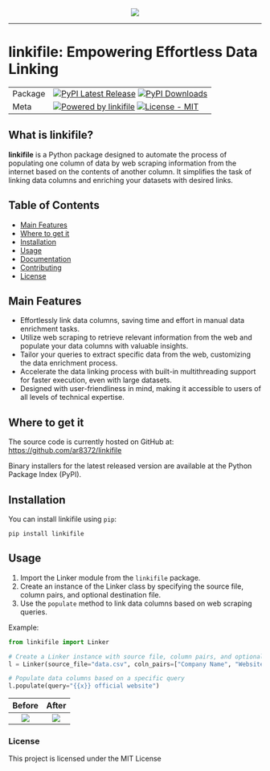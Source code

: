 <div align="center">
  <img src="static/img/logo1.png"><br>
</div>

-----------------

# linkifile: Empowering Effortless Data Linking

| | |
| --- | --- |
| Package | [![PyPI Latest Release](https://img.shields.io/pypi/v/linkifile.svg)](https://pypi.org/project/linkifile/) [![PyPI Downloads](https://img.shields.io/pypi/dm/linkifile.svg?label=PyPI%20downloads)](https://pypi.org/project/linkifile/) |
| Meta | [![Powered by linkifile](https://img.shields.io/badge/powered%20by-linkifile-orange.svg?style=flat&colorA=E1523D&colorB=007D8A)](https://yourwebsite.com) [![License - MIT](https://img.shields.io/pypi/l/linkifile.svg)](https://github.com/ar8372/linkifile/blob/main/LICENSE) |

## What is linkifile?

**linkifile** is a Python package designed to automate the process of populating one column of data by web scraping information from the internet based on the contents of another column. It simplifies the task of linking data columns and enriching your datasets with desired links.

## Table of Contents

- [Main Features](#main-features)
- [Where to get it](#where-to-get-it)
- [Installation](#installation)
- [Usage](#usage)
- [Documentation](#documentation)
- [Contributing](#contributing)
- [License](#license)

## Main Features

- Effortlessly link data columns, saving time and effort in manual data enrichment tasks.
- Utilize web scraping to retrieve relevant information from the web and populate your data columns with valuable insights.
- Tailor your queries to extract specific data from the web, customizing the data enrichment process.
- Accelerate the data linking process with built-in multithreading support for faster execution, even with large datasets.
- Designed with user-friendliness in mind, making it accessible to users of all levels of technical expertise.

## Where to get it
The source code is currently hosted on GitHub at: https://github.com/ar8372/linkifile

Binary installers for the latest released version are available at the Python Package Index (PyPI).

## Installation

You can install linkifile using `pip`:

```
pip install linkifile
```
## Usage

1. Import the Linker module from the `linkifile` package.
2. Create an instance of the Linker class by specifying the source file, column pairs, and optional destination file.
3. Use the `populate` method to link data columns based on web scraping queries.

Example:

```python
from linkifile import Linker

# Create a Linker instance with source file, column pairs, and optional destination file
l = Linker(source_file="data.csv", coln_pairs=["Company Name", "Website Link"])

# Populate data columns based on a specific query
l.populate(query="{{x}} official website")
```
Before             |  After
:-------------------------:|:-------------------------:
![](static/img/input_file.png)  |  ![](static/img/output_file.png)

### License

This project is licensed under the MIT License
